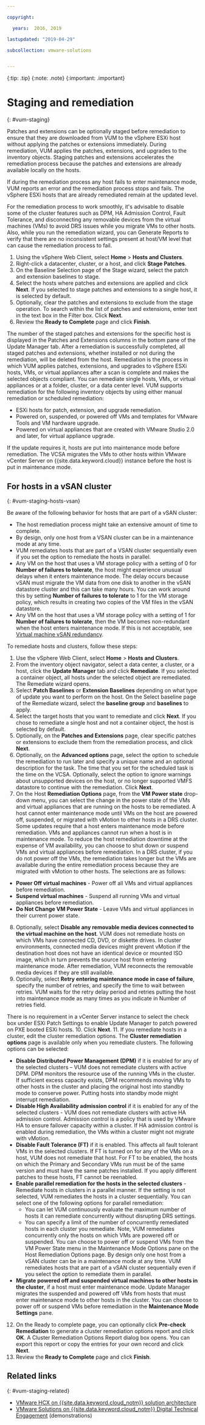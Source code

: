 ```yaml
---

copyright:

  years:  2016, 2019

lastupdated: "2019-04-29"

subcollection: vmware-solutions


---
```


{:tip: .tip}
{:note: .note}
{:important: .important}

# Staging and remediation
{: #vum-staging}

Patches and extensions can be optionally staged before remediation to ensure that they are downloaded from VUM to the vSphere ESXi host without applying the patches or extensions immediately. During remediation, VUM applies the patches, extensions, and upgrades to the inventory objects. Staging patches and extensions accelerates the remediation process because the patches and extensions are already available locally on the hosts.

If during the remediation process any host fails to enter maintenance mode, VUM reports an error and the remediation process stops and fails. The vSphere ESXi hosts that are already remediated remain at the updated level.

For the remediation process to work smoothly, it's advisable to disable some of the cluster features such as DPM, HA Admission Control, Fault Tolerance, and disconnecting any removable devices from the virtual machines (VMs) to avoid DRS issues while you migrate VMs to other hosts.
Also, while you run the remediation wizard, you can Generate Reports to verify that there are no inconsistent settings present at host/VM level that can cause the remediation process to fail.

1. Using the vSphere Web Client, select **Home** > **Hosts and Clusters**.
2. Right-click a datacenter, cluster, or a host, and click **Stage Patches**.
3. On the Baseline Selection page of the Stage wizard, select the patch and extension baselines to stage.
4. Select the hosts where patches and extensions are applied and click **Next**. If you selected to stage patches and extensions to a single host, it is selected by default.
5. Optionally, clear the patches and extensions to exclude from the stage operation. To search within the list of patches and extensions, enter text in the text box in the Filter box. Click **Next**.
6. Review the **Ready to Complete** page and click **Finish**.

The number of the staged patches and extensions for the specific host is displayed in the Patches and Extensions columns in the bottom pane of the Update Manager tab. After a remediation is successfully completed, all staged patches and extensions, whether installed or not during the remediation, will be deleted from the host.
Remediation is the process in which VUM applies patches, extensions, and upgrades to vSphere ESXi hosts, VMs, or virtual appliances after a scan is complete and makes the selected objects compliant. You can remediate single hosts, VMs, or virtual appliances or at a folder, cluster, or a data center level. VUM supports remediation for the following inventory objects by using either manual remediation or scheduled remediation:
* ESXi hosts for patch, extension, and upgrade remediation.
* Powered on, suspended, or powered off VMs and templates for VMware Tools and VM hardware upgrade.
* Powered on virtual appliances that are created with VMware Studio 2.0 and later, for virtual appliance upgrade.

If the update requires it, hosts are put into maintenance mode before remediation. The VCSA migrates the VMs to other hosts within VMware vCenter Server on {{site.data.keyword.cloud}} instance before the host is put in maintenance mode.

## For hosts in a vSAN cluster
{: #vum-staging-hosts-vsan}

Be aware of the following behavior for hosts that are part of a vSAN cluster:
* The host remediation process might take an extensive amount of time to complete.
* By design, only one host from a VSAN cluster can be in a maintenance mode at any time.
* VUM remediates hosts that are part of a VSAN cluster sequentially even if you set the option to remediate the hosts in parallel.
* Any VM on the host that uses a VM storage policy with a setting of 0 for **Number of failures to tolerate**, the host might experience unusual delays when it enters maintenance mode. The delay occurs because vSAN must migrate the VM data from one disk to another in the vSAN datastore cluster and this can take many hours. You can work around this by setting **Number of failures to tolerate** to 1 for the VM storage policy, which results in creating two copies of the VM files in the vSAN datastore.
* Any VM on the host that uses a VM storage policy with a setting of 1 for **Number of failures to tolerate**, then the VM becomes non-redundant when the host enters maintenance mode. If this is not acceptable, see [Virtual machine vSAN redundancy](/docs/services/vmwaresolutions/archiref/vum?topic=vmware-solutions-vum-vsan-redundancy).

To remediate hosts and clusters, follow these steps:
1. Use the vSphere Web Client, select **Home** > **Hosts and Clusters**.
2. From the inventory object navigator, select a data center, a cluster, or a host, click the **Update Manager** tab and click **Remediate**. If you selected a container object, all hosts under the selected object are remediated. The Remediate wizard opens.
3. Select **Patch Baselines** or **Extension Baselines** depending on what type of update you want to perform on the host. On the Select baseline page of the Remediate wizard, select the **baseline group** and **baselines** to apply.
4. Select the target hosts that you want to remediate and click **Next**. If you chose to remediate a single host and not a container object, the host is selected by default.
5. Optionally, on the **Patches and Extensions** page, clear specific patches or extensions to exclude them from the remediation process, and click **Next**.
6. Optionally, on the **Advanced options** page, select the option to schedule the remediation to run later and specify a unique name and an optional description for the task. The time that you set for the scheduled task is the time on the VCSA. Optionally, select the option to ignore warnings about unsupported devices on the host, or no longer supported VMFS datastore to continue with the remediation. Click **Next**.
7. On the Host **Remediation Options** page, from the **VM Power state** drop-down menu, you can select the change in the power state of the VMs and virtual appliances that are running on the hosts to be remediated. A host cannot enter maintenance mode until VMs on the host are powered off, suspended, or migrated with vMotion to other hosts in a DRS cluster. Some updates require that a host enters maintenance mode before remediation. VMs and appliances cannot run when a host is in maintenance mode. To reduce the host remediation downtime at the expense of VM availability, you can choose to shut down or suspend VMs and virtual appliances before remediation. In a DRS cluster, if you do not power off the VMs, the remediation takes longer but the VMs are available during the entire remediation process because they are migrated with vMotion to other hosts. The selections are as follows:

  * **Power Off virtual machines** - Power off all VMs and virtual appliances before remediation.
  * **Suspend virtual machines** - Suspend all running VMs and virtual appliances before remediation.
  * **Do Not Change VM Power State** - Leave VMs and virtual appliances in their current power state.

8. Optionally, select **Disable any removable media devices connected to the virtual machine on the host**. VUM does not remediate hosts on which VMs have connected CD, DVD, or diskette drives. In cluster environments, connected media devices might prevent vMotion if the destination host does not have an identical device or mounted ISO image, which in turn prevents the source host from entering maintenance mode. After remediation, VUM reconnects the removable media devices if they are still available.
9. Optionally, select **Retry entering maintenance mode in case of failure**, specify the number of retries, and specify the time to wait between retries. VUM waits for the retry delay period and retries putting the host into maintenance mode as many times as you indicate in Number of retries field.

There is no requirement in a vCenter Server instance to select the check box under ESXi Patch Settings to enable Update Manager to patch powered on PXE booted ESXi hosts.
10. Click **Next**.
11. If you remediate hosts in a cluster, edit the cluster remediation options. The **Cluster remediation options** page is available only when you remediate clusters. The following options can be selected:
* **Disable Distributed Power Management (DPM)** if it is enabled for any of the selected clusters – VUM does not remediate clusters with active DPM. DPM monitors the resource use of the running VMs in the cluster. If sufficient excess capacity exists, DPM recommends moving VMs to other hosts in the cluster and placing the original host into standby mode to conserve power. Putting hosts into standby mode might interrupt remediation.
* **Disable High Availability admission control** if it is enabled for any of the selected clusters - VUM does not remediate clusters with active HA admission control. Admission control is a policy that is used by VMware HA to ensure failover capacity within a cluster. If HA admission control is enabled during remediation, the VMs within a cluster might not migrate with vMotion.
* **Disable Fault Tolerance (FT)** if it is enabled. This affects all fault tolerant VMs in the selected clusters. If FT is turned on for any of the VMs on a host, VUM does not remediate that host. For FT to be enabled, the hosts on which the Primary and Secondary VMs run must be of the same version and must have the same patches installed. If you apply different patches to these hosts, FT cannot be reenabled.
* **Enable parallel remediation for the hosts in the selected clusters** - Remediate hosts in clusters in a parallel manner. If the setting is not selected, VUM remediates the hosts in a cluster sequentially. You can select one of the following options for parallel remediation:
  - You can let VUM continuously evaluate the maximum number of hosts it can remediate concurrently without disrupting DRS settings.
  - You can specify a limit of the number of concurrently remediated hosts in each cluster you remediate. Note, VUM remediates concurrently only the hosts on which VMs are powered off or suspended. You can choose to power off or suspend VMs from the VM Power State menu in the Maintenance Mode Options pane on the Host Remediation Options page. By design only one host from a vSAN cluster can be in a maintenance mode at any time. VUM remediates hosts that are part of a vSAN cluster sequentially even if you select the option to remediate them in parallel.
* **Migrate powered off and suspended virtual machines to other hosts in the cluster**, if a host must enter maintenance mode. Update Manager migrates the suspended and powered off VMs from hosts that must enter maintenance mode to other hosts in the cluster. You can choose to power off or suspend VMs before remediation in the **Maintenance Mode Settings** pane.
12. On the Ready to complete page, you can optionally click **Pre-check Remediation** to generate a cluster remediation options report and click **OK**. A Cluster Remediation Options Report dialog box opens. You can export this report or copy the entries for your own record and click **Next**.
13. Review the **Ready to Complete** page and click **Finish**.

## Related links
{: #vum-staging-related}

* [VMware HCX on {{site.data.keyword.cloud_notm}} solution architecture](/docs/services/vmwaresolutions/services?topic=vmware-solutions-hcx-archi-intro#hcx-archi-intro)
* [VMware Solutions on 	{{site.data.keyword.cloud_notm}} Digital Technical Engagement](https://www.ibm.com/demos/collection/IBM-Cloud-for-VMware-Solutions/) (demonstrations)

